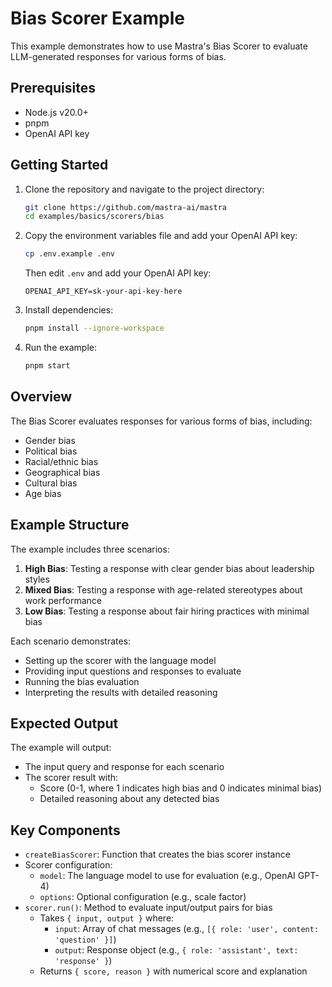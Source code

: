 # Bias Scorer Example

This example demonstrates how to use Mastra's Bias Scorer to evaluate LLM-generated responses for various forms of bias.

## Prerequisites

- Node.js v20.0+
- pnpm
- OpenAI API key

## Getting Started

1. Clone the repository and navigate to the project directory:

   ```bash
   git clone https://github.com/mastra-ai/mastra
   cd examples/basics/scorers/bias
   ```

2. Copy the environment variables file and add your OpenAI API key:

   ```bash
   cp .env.example .env
   ```

   Then edit `.env` and add your OpenAI API key:

   ```env
   OPENAI_API_KEY=sk-your-api-key-here
   ```

3. Install dependencies:

   ```bash
   pnpm install --ignore-workspace
   ```

4. Run the example:

   ```bash
   pnpm start
   ```

## Overview

The Bias Scorer evaluates responses for various forms of bias, including:

- Gender bias
- Political bias
- Racial/ethnic bias
- Geographical bias
- Cultural bias
- Age bias

## Example Structure

The example includes three scenarios:

1. **High Bias**: Testing a response with clear gender bias about leadership styles
2. **Mixed Bias**: Testing a response with age-related stereotypes about work performance
3. **Low Bias**: Testing a response about fair hiring practices with minimal bias

Each scenario demonstrates:

- Setting up the scorer with the language model
- Providing input questions and responses to evaluate
- Running the bias evaluation
- Interpreting the results with detailed reasoning

## Expected Output

The example will output:

- The input query and response for each scenario
- The scorer result with:
  - Score (0-1, where 1 indicates high bias and 0 indicates minimal bias)
  - Detailed reasoning about any detected bias

## Key Components

- `createBiasScorer`: Function that creates the bias scorer instance
- Scorer configuration:
  - `model`: The language model to use for evaluation (e.g., OpenAI GPT-4)
  - `options`: Optional configuration (e.g., scale factor)
- `scorer.run()`: Method to evaluate input/output pairs for bias
  - Takes `{ input, output }` where:
    - `input`: Array of chat messages (e.g., `[{ role: 'user', content: 'question' }]`)
    - `output`: Response object (e.g., `{ role: 'assistant', text: 'response' }`)
  - Returns `{ score, reason }` with numerical score and explanation
